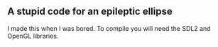 ## A stupid code for an epileptic ellipse

I made this when I was bored. To compile you will need the SDL2 and OpenGL libraries.